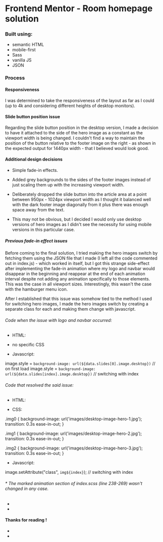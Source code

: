 # Frontend Mentor - Room homepage solution

### Built using:

- semantic HTML
- mobile-first
- Sass
- vanilla JS
- JSON


### Process

#### Responsiveness

I was determined to take the responsiveness of the layout as far as I could (up to 4k and considering different heights of desktop monitors).

#### Slide button position issue

Regarding the slide button position in the desktop version, I made a decision to have it attached to the side of the hero image as a constant as the viewport width is being changed. I couldn't find a way to maintain the position of the button relative to the footer image on the right - as shown in the expected output for 1440px width - that I believed would look good. 

#### Additional design decisions

 - Simple fade-in effects.

 - Added grey backgrounds to the sides of the footer images instead of just scaling them up with the increasing viewport width.

 - Deliberately dropped the slide button into the article area at a point between 950px - 1024px viewport width as I thought it balanced well with the dark footer image diagonally from it plus there was enough space away from the text.

 - This may not be obvious, but I decided I would only use desktop versions of hero images as I didn't see the necessity for using mobile versions in this particular case.

##### Previous fade-in effect issues

Before coming to the final solution, I tried making the hero images switch by fetching them using the JSON file that I made (I left all the code commented out in index.js) - which worked in itself, but I got this strange side-effect after implementing the fade-in animation where my logo and navbar would disappear in the beginning and reappear at the end of each animation interval despite not adding any animation specifically to those elements. This was the case in all viewport sizes. Interestingly, this wasn't the case with the hamburger menu icon.

After I established that this issue was somehow tied to the method I used for switching hero images, I made the hero images switch by creating a separate class for each and making them change with javascript.

###### Code when the issue with logo and navbar occurred:

 - HTML:

<picture id="hero"></picture> 

 - no specific CSS

 - Javascript:

image.style = `background-image: url(${data.slides[0].image.desktop})` // on first load
image.style = `background-image: url(${data.slides[index].image.desktop})` // switching with index

###### Code that resolved the said issue:

- HTML:

 <picture id="hero" class="img0"></picture>  

- CSS:

.img0 {
    background-image: url('images/desktop-image-hero-1.jpg');
    transition: 0.3s ease-in-out;
}

.img1 {
    background-image: url('images/desktop-image-hero-2.jpg');
    transition: 0.3s ease-in-out;
}

.img2 {
    background-image: url('images/desktop-image-hero-3.jpg');
    transition: 0.3s ease-in-out;
}

- Javascript:

image.setAttribute("class", `img${index}`); // switching with index

###### * The marked animation section of index.scss (line 238-269) wasn't changed in any case.
   - 
   - 
#### Thanks for reading !
   - 
   - 



